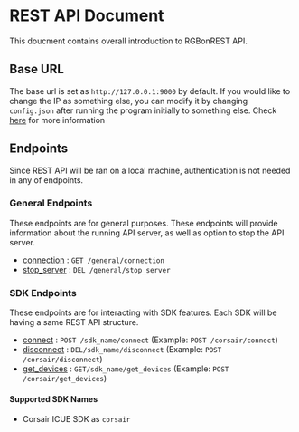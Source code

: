 
  
# REST API Document  
This doucment contains overall introduction to RGBonREST API.  
  
## Base URL  
The base url is set as `http://127.0.0.1:9000` by default. If you would like to change the IP as something else, you can modify it by changing `config.json` after running the program initially to something else. Check [here](https://github.com/gooday2die/RgbOnRest/blob/main/GitHub/api_docs/config.md) for more information  
  
## Endpoints  
Since REST API will be ran on a local machine, authentication is not needed in any of endpoints.  
  
### General Endpoints  
These endpoints are for general purposes. These endpoints will provide information about the running API server, as well as option to stop the API server.  
- [connection](https://github.com/gooday2die/RgbOnRest/tree/main/GitHub/api_docs/general/connection.md) : `GET /general/connection`  
- [stop_server](https://github.com/gooday2die/RgbOnRest/tree/main/GitHub/api_docs/general/stop_server.md) : `DEL /general/stop_server`  
  
### SDK Endpoints  
These endpoints are for interacting with SDK features. Each SDK will be having a same REST API structure.  
- [connect](https://github.com/gooday2die/RgbOnRest/tree/main/GitHub/api_docs/sdks/connect.md) : `POST /sdk_name/connect` (Example: `POST /corsair/connect`)  
- [disconnect](https://github.com/gooday2die/RgbOnRest/tree/main/GitHub/api_docs/sdks/disconnect.md) : `DEL/sdk_name/disconnect` (Example: `POST /corsair/disconnect`)  
- [get_devices](https://github.com/gooday2die/RgbOnRest/tree/main/GitHub/api_docs/sdks/get_devices.md) : `GET/sdk_name/get_devices` (Example: `POST /corsair/get_devices`)  

#### Supported SDK Names  
- Corsair ICUE SDK as `corsair`